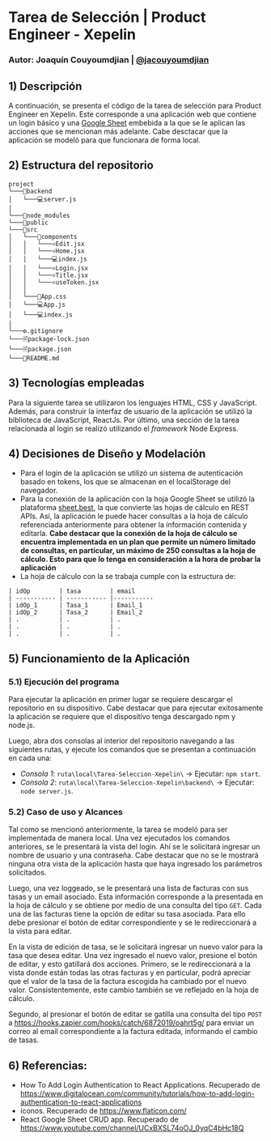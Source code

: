 # Tarea de Selección | Product Engineer - Xepelin

### Autor: Joaquín Couyoumdjian | [@jacouyoumdjian](https://www.github.com/jacouyoumdjian)

## 1) Descripción

A continuación, se presenta el código de la tarea de selección para Product Engineer en Xepelin. Este corresponde a una aplicación web que contiene un login básico y una [Google Sheet](https://docs.google.com/spreadsheets/d/1E_EgUoAWKhc6GyT4992oMUroDHPR7HLw4X3KpVVfPVQ/edit#gid=0) embebida a la que se le aplican las acciones que se mencionan más adelante. Cabe desctacar que la aplicación se modeló para que funcionara de forma local.

## 2) Estructura del repositorio

```
project
└───📂backend
│   └───💻server.js
│
└───📂node_modules
└───📂public
└───📂src
│   └───📂components
│   │   └───⚛️Edit.jsx
│   │   └───⚛️Home.jsx
│   │   └───💻index.js
│   │   └───⚛️Login.jsx
│   │   └───⚛️Title.jsx
│   │   └───⚛️useToken.jsx
│   │
│   └───🎨App.css
│   └───💻App.js
│   └───💻index.js
│
└───⚙️.gitignore
└───🖹package-lock.json
└───🖹package.json
└───📑README.md

```

## 3) Tecnologías empleadas

Para la siguiente tarea se utilizaron los lenguajes HTML, CSS y JavaScript. Además, para construir la interfaz de usuario de la aplicación se utilizó la biblioteca de JavaScript, ReactJs. Por último, una sección de la tarea relacionada al login se realizó utilizando el _framework_ Node Express.

## 4) Decisiones de Diseño y Modelación

- Para el login de la aplicación se utilizó un sistema de autenticación basado en tokens, los que se almacenan en el localStorage del navegador.
- Para la conexión de la aplicación con la hoja Google Sheet se utilizó la plataforma [sheet.best](https://sheet.best/), la que convierte las hojas de cálculo en REST APIs. Así, la aplicación le puede hacer consultas a la hoja de cálculo referenciada anteriormente para obtener la información contenida y editarla. **Cabe destacar que la conexión de la hoja de cálculo se encuentra implementada en un plan que permite un número limitado de consultas, en particular, un máximo de 250 consultas a la hoja de cálculo. Esto para que lo tenga en consideración a la hora de probar la aplicación**
- La hoja de cálculo con la se trabaja cumple con la estructura de:

```
| idOp        | tasa        | email
| ----------- | ----------- |-----------
| idOp_1      | Tasa_1      | Email_1
| idOp_2      | Tasa_2      | Email_2
| .           | .           | .
| .           | .           | .
| .           | .           | .

```

## 5) Funcionamiento de la Aplicación

### 5.1) Ejecución del programa

Para ejecutar la aplicación en primer lugar se requiere descargar el repositorio en su dispositivo. Cabe destacar que para ejecutar exitosamente la aplicación se requiere que el dispositivo tenga descargado npm y node.js.

Luego, abra dos consolas al interior del repositorio navegando a las siguientes rutas, y ejecute los comandos que se presentan a continuación en cada una:

- _Consola 1_: `ruta\local\Tarea-Seleccion-Xepelin\` -> Ejecutar: `npm start`.
- _Consola 2_: `ruta\local\Tarea-Seleccion-Xepelin\backend\` -> Ejecutar: `node server.js`.

### 5.2) Caso de uso y Alcances

Tal como se mencionó anteriormente, la tarea se modeló para ser implementada de manera local. Una vez ejecutados los comandos anteriores, se le presentará la vista del login. Ahí se le solicitará ingresar un nombre de usuario y una contraseña. Cabe destacar que no se le mostrará ninguna otra vista de la aplicación hasta que haya ingresado los parámetros solicitados.

Luego, una vez loggeado, se le presentará una lista de facturas con sus tasas y un email asociado. Esta información corresponde a la presentada en la hoja de cálculo y se obtiene por medio de una consulta del tipo `GET`. Cada una de las facturas tiene la opción de editar su tasa asociada. Para ello debe presionar el botón de editar correspondiente y se le redireccionará a la vista para editar.

En la vista de edición de tasa, se le solicitará ingresar un nuevo valor para la tasa que desea editar. Una vez ingresado el nuevo valor, presione el botón de editar, y esto gatillará dos acciones. Primero, se le redireccionará a la vista donde están todas las otras facturas y en particular, podrá apreciar que el valor de la tasa de la factura escogida ha cambiado por el nuevo valor. Consistentemente, este cambio también se ve reflejado en la hoja de cálculo.

Segundo, al presionar el botón de editar se gatilla una consulta del tipo `POST` a https://hooks.zapier.com/hooks/catch/6872019/oahrt5g/ para enviar un correo al email correspondiente a la factura editada, informando el cambio de tasas.

## 6) Referencias:

- How To Add Login Authentication to React Applications. Recuperado de https://www.digitalocean.com/community/tutorials/how-to-add-login-authentication-to-react-applications
- íconos. Recuperado de https://www.flaticon.com/
- React Google Sheet CRUD app. Recuperado de https://www.youtube.com/channel/UCxBXSL74oOJ_0yqC4bHc18Q
